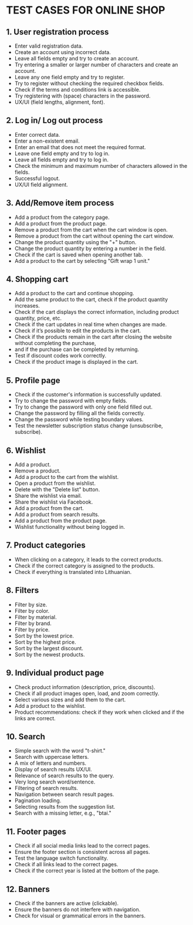 # TEST CASES FOR ONLINE SHOP


## 1. User registration process		
* Enter valid registration data.
* Create an account using incorrect data.
* Leave all fields empty and try to create an account.
* Try entering a smaller or larger number of characters and create an account.
* Leave any one field empty and try to register.
* Try to register without checking the required checkbox fields.
* Check if the terms and conditions link is accessible.
* Try registering with (space) characters in the password.
* UX/UI (field lengths, alignment, font).

## 2. Log in/ Log out process
* Enter correct data.
* Enter a non-existent email.
* Enter an email that does not meet the required format.
* Leave one field empty and try to log in.
* Leave all fields empty and try to log in.
* Check the minimum and maximum number of characters allowed in the fields.
* Successful logout.
* UX/UI field alignment.

## 3. Add/Remove item process

* Add a product from the category page.
* Add a product from the product page.
* Remove a product from the cart when the cart window is open.
* Remove a product from the cart without opening the cart window.
* Change the product quantity using the "+" button.
* Change the product quantity by entering a number in the field.
* Check if the cart is saved when opening another tab.
* Add a product to the cart by selecting "Gift wrap 1 unit."

## 4. Shopping cart		

* Add a product to the cart and continue shopping.
* Add the same product to the cart, check if the product quantity increases.
* Check if the cart displays the correct information, including product quantity, price, etc.
* Check if the cart updates in real time when changes are made.
* Check if it’s possible to edit the products in the cart.
* Check if the products remain in the cart after closing the website without completing the purchase,
* and if the purchase can be completed by returning.
* Test if discount codes work correctly.
* Check if the product image is displayed in the cart.

## 5. Profile page		

* Check if the customer's information is successfully updated.
* Try to change the password with empty fields.
* Try to change the password with only one field filled out.
* Change the password by filling all the fields correctly.
* Change the password while testing boundary values.
* Test the newsletter subscription status change (unsubscribe, subscribe).

## 6. Wishlist		

* Add a product.
* Remove a product.
* Add a product to the cart from the wishlist.
* Open a product from the wishlist.
* Delete with the "Delete list" button.
* Share the wishlist via email.
* Share the wishlist via Facebook.
* Add a product from the cart.
* Add a product from search results.
* Add a product from the product page.
* Wishlist functionality without being logged in.

## 7. Product categories		

* When clicking on a category, it leads to the correct products.
* Check if the correct category is assigned to the products.
* Check if everything is translated into Lithuanian.

## 8. Filters		

* Filter by size.
* Filter by color.
* Filter by material.
* Filter by brand.
* Filter by price.
* Sort by the lowest price.
* Sort by the highest price.
* Sort by the largest discount.
* Sort by the newest products.

## 9. Individual product page		

* Check product information (description, price, discounts).
* Check if all product images open, load, and zoom correctly.
* Select various sizes and add them to the cart.
* Add a product to the wishlist.
* Product recommendations: check if they work when clicked and if the links are correct.

## 10. Search	

* Simple search with the word "t-shirt."
* Search with uppercase letters.
* A mix of letters and numbers.
* Display of search results UX/UI.
* Relevance of search results to the query.
* Very long search word/sentence.
* Filtering of search results.
* Navigation between search result pages.
* Pagination loading.
* Selecting results from the suggestion list.
* Search with a missing letter, e.g., "btai."

## 11. Footer pages		

* Check if all social media links lead to the correct pages.
* Ensure the footer section is consistent across all pages.
* Test the language switch functionality.
* Check if all links lead to the correct pages.
* Check if the correct year is listed at the bottom of the page.

## 12. Banners		

* Check if the banners are active (clickable).
* Ensure the banners do not interfere with navigation.
* Check for visual or grammatical errors in the banners.
